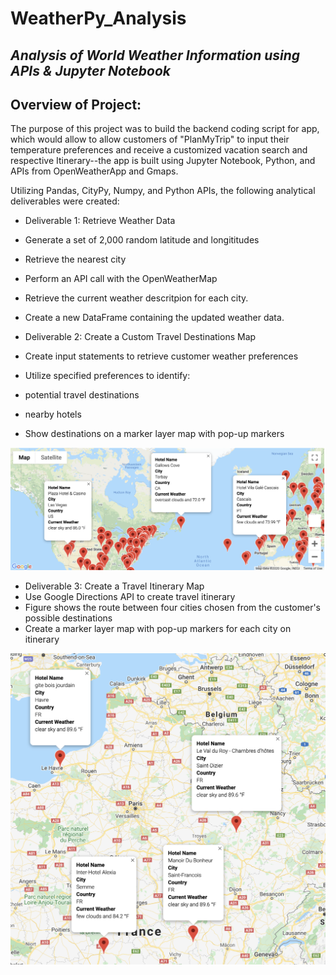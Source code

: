 # WeatherPy_Analysis
_Analysis of World Weather Information using APIs & Jupyter Notebook_
---
## Overview of Project:
The purpose of this project was to build the backend coding script for app, which would allow  to allow customers of "PlanMyTrip" to input their temperature preferences and receive a customized vacation search and respective Itinerary--the app is built using Jupyter Notebook, Python, and APIs from OpenWeatherApp and Gmaps.

Utilizing Pandas, CityPy, Numpy, and Python APIs, the following analytical deliverables were created:

- Deliverable 1: Retrieve Weather Data 
 - Generate a set of 2,000 random latitude and longititudes 
 - Retrieve the nearest city
 - Perform an API call with the OpenWeatherMap
 - Retrieve the current weather descritpion for each city.
 - Create a new DataFrame containing the updated weather data.

- Deliverable 2: Create a Custom Travel Destinations Map
 - Create input statements to retrieve customer weather preferences
 - Utilize specified preferences to identify:
  - potential travel destinations
  - nearby hotels
 - Show destinations on a marker layer map with pop-up markers

![Deliverable_2](Vacation_search/Vacation_Destination_Markers.png)

- Deliverable 3: Create a Travel Itinerary Map
 - Use Google Directions API to create travel itinerary
  - Figure shows the route between four cities chosen from the customer's possible destinations
  - Create a marker layer map with pop-up markers for each city on itinerary
  
![Deliverable_3](Vacation_Itinerary/Vacation_travel_map_markers.png)
